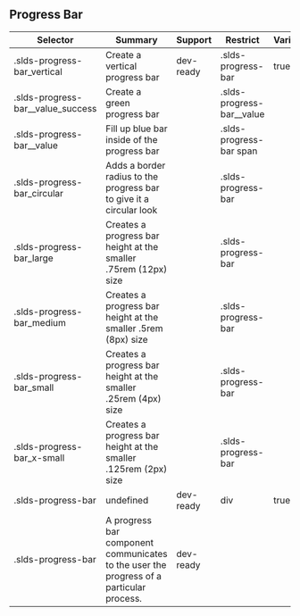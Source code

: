 

## Progress Bar

| Selector | Summary | Support | Restrict | Variant | Modifier |
|-------|-------|-------|-------|-------|-------|
| .slds-progress-bar_vertical | Create a vertical progress bar | dev-ready | .slds-progress-bar | true |   |
| .slds-progress-bar__value_success | Create a green progress bar |   | .slds-progress-bar__value |   | true |
| .slds-progress-bar__value | Fill up blue bar inside of the progress bar |   | .slds-progress-bar span |   |   |
| .slds-progress-bar_circular | Adds a border radius to the progress bar to give it a circular look |   | .slds-progress-bar |   | true |
| .slds-progress-bar_large | Creates a progress bar height at the smaller .75rem (12px) size |   | .slds-progress-bar |   | true |
| .slds-progress-bar_medium | Creates a progress bar height at the smaller .5rem (8px) size |   | .slds-progress-bar |   | true |
| .slds-progress-bar_small | Creates a progress bar height at the smaller .25rem (4px) size |   | .slds-progress-bar |   | true |
| .slds-progress-bar_x-small | Creates a progress bar height at the smaller .125rem (2px) size |   | .slds-progress-bar |   | true |
| .slds-progress-bar | undefined | dev-ready | div | true |   |
| .slds-progress-bar | A progress bar component communicates to the user the progress of a particular process. | dev-ready |   |   |   |